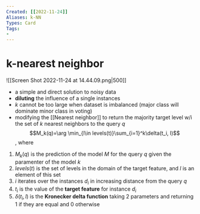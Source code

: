 ```yaml
---
Created: [[2022-11-24]]
Aliases: k-NN
Types: Card
Tags: 
- 
---
```

# k-nearest neighbor
![[Screen Shot 2022-11-24 at 14.44.09.png|500]]
- a simple and direct solution to noisy data
- **diluting** the influence of a single instances
- $k$ cannot be too large when dataset is imbalanced (major class will dominate minor class in voting)
- modifying the [[Nearest neighbor]] to return the majority target level w/i the set of $k$ nearest neighbors to the query $q$
$$M_k(q)=\arg \min_{l\in levels(t)}\sum_{i=1}^k\delta(t_i, l)$$
, where 
1. $M_k(q)$ is the prediction of the model $M$ for the query $q$ given the paramenter of the model $k$
2. $levels(t)$ is the set of levels in the domain of the target feature, and $l$ is an element of this set
3. $i$ iterates over the instances $d_i$ in increasing distance from the query $q$
4. $t_i$ is the value of the **target feature** for instance $d_i$
5. $\delta(t_i, l)$ is the **Kronecker delta function** taking 2 parameters and returning 1 if they are equal and 0 otherwise
